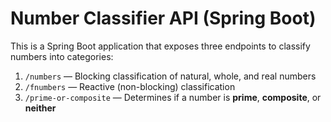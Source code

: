#  Number Classifier API (Spring Boot)

This is a Spring Boot application that exposes three endpoints to classify numbers into categories:

1. `/numbers` — Blocking classification of natural, whole, and real numbers
2. `/fnumbers` — Reactive (non-blocking) classification
3. `/prime-or-composite` — Determines if a number is **prime**, **composite**, or **neither**
